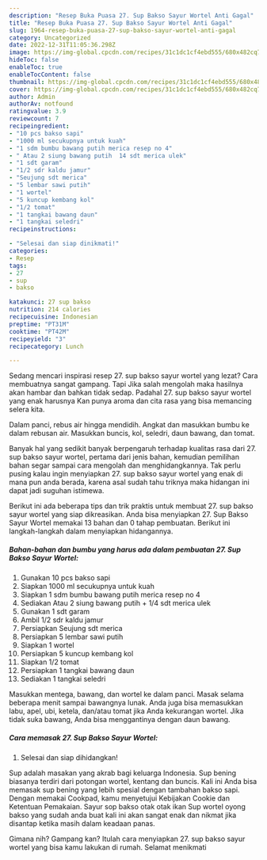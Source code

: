 ```yaml
---
description: "Resep Buka Puasa 27. Sup Bakso Sayur Wortel Anti Gagal"
title: "Resep Buka Puasa 27. Sup Bakso Sayur Wortel Anti Gagal"
slug: 1964-resep-buka-puasa-27-sup-bakso-sayur-wortel-anti-gagal
category: Uncategorized
date: 2022-12-31T11:05:36.298Z
image: https://img-global.cpcdn.com/recipes/31c1dc1cf4ebd555/680x482cq70/27-sup-bakso-sayur-wortel-foto-resep-utama.jpg
hideToc: false
enableToc: true
enableTocContent: false
thumbnail: https://img-global.cpcdn.com/recipes/31c1dc1cf4ebd555/680x482cq70/27-sup-bakso-sayur-wortel-foto-resep-utama.jpg
cover: https://img-global.cpcdn.com/recipes/31c1dc1cf4ebd555/680x482cq70/27-sup-bakso-sayur-wortel-foto-resep-utama.jpg
author: Admin
authorAv: notfound
ratingvalue: 3.9
reviewcount: 7
recipeingredient:
- "10 pcs bakso sapi"
- "1000 ml secukupnya untuk kuah"
- "1 sdm bumbu bawang putih merica resep no 4"
- " Atau 2 siung bawang putih  14 sdt merica ulek"
- "1 sdt garam"
- "1/2 sdr kaldu jamur"
- "Seujung sdt merica"
- "5 lembar sawi putih"
- "1 wortel"
- "5 kuncup kembang kol"
- "1/2 tomat"
- "1 tangkai bawang daun"
- "1 tangkai seledri"
recipeinstructions:

- "Selesai dan siap dinikmati!"
categories:
- Resep
tags:
- 27
- sup
- bakso

katakunci: 27 sup bakso 
nutrition: 214 calories
recipecuisine: Indonesian
preptime: "PT31M"
cooktime: "PT42M"
recipeyield: "3"
recipecategory: Lunch

---
```



Sedang mencari inspirasi resep 27. sup bakso sayur wortel yang lezat? Cara membuatnya sangat gampang. Tapi Jika salah mengolah maka hasilnya akan hambar dan bahkan tidak sedap. Padahal 27. sup bakso sayur wortel yang enak harusnya Kan punya aroma dan cita rasa yang bisa memancing selera kita.


Dalam panci, rebus air hingga mendidih. Angkat dan masukkan bumbu ke dalam rebusan air. Masukkan buncis, kol, seledri, daun bawang, dan tomat.

Banyak hal yang sedikit banyak berpengaruh terhadap kualitas rasa dari 27. sup bakso sayur wortel, pertama dari jenis bahan, kemudian pemilihan bahan segar sampai cara mengolah dan menghidangkannya. Tak perlu pusing kalau ingin menyiapkan 27. sup bakso sayur wortel yang enak di mana pun anda berada, karena asal sudah tahu triknya maka hidangan ini dapat jadi suguhan istimewa.


Berikut ini ada beberapa tips dan trik praktis untuk membuat 27. sup bakso sayur wortel yang siap dikreasikan. Anda bisa menyiapkan 27. Sup Bakso Sayur Wortel memakai 13 bahan dan 0 tahap pembuatan. Berikut ini langkah-langkah dalam menyiapkan hidangannya.

<!--inarticleads1-->

##### Bahan-bahan dan bumbu yang harus ada dalam pembuatan 27. Sup Bakso Sayur Wortel:

1. Gunakan 10 pcs bakso sapi
1. Siapkan 1000 ml secukupnya untuk kuah
1. Siapkan 1 sdm bumbu bawang putih merica resep no 4
1. Sediakan  Atau 2 siung bawang putih + 1/4 sdt merica ulek
1. Gunakan 1 sdt garam
1. Ambil 1/2 sdr kaldu jamur
1. Persiapkan Seujung sdt merica
1. Persiapkan 5 lembar sawi putih
1. Siapkan 1 wortel
1. Persiapkan 5 kuncup kembang kol
1. Siapkan 1/2 tomat
1. Persiapkan 1 tangkai bawang daun
1. Sediakan 1 tangkai seledri


Masukkan mentega, bawang, dan wortel ke dalam panci. Masak selama beberapa menit sampai bawangnya lunak. Anda juga bisa memasukkan labu, apel, ubi, ketela, dan/atau tomat jika Anda kekurangan wortel. Jika tidak suka bawang, Anda bisa menggantinya dengan daun bawang. 

<!--inarticleads2-->

##### Cara memasak 27. Sup Bakso Sayur Wortel:


1. Selesai dan siap dihidangkan!

Sup adalah masakan yang akrab bagi keluarga Indonesia. Sup bening biasanya terdiri dari potongan wortel, kentang dan buncis. Kali ini Anda bisa memasak sup bening yang lebih spesial dengan tambahan bakso sapi. Dengan memakai Cookpad, kamu menyetujui Kebijakan Cookie dan Ketentuan Pemakaian. Sayur sop bakso otak otak ikan Sup wortel oyong bakso yang sudah anda buat kali ini akan sangat enak dan nikmat jika disantap ketika masih dalam keadaan panas. 

Gimana nih? Gampang kan? Itulah cara menyiapkan 27. sup bakso sayur wortel yang bisa kamu lakukan di rumah. Selamat menikmati
